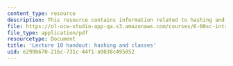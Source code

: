 ```yaml
---
content_type: resource
description: This resource contains information related to hashing and classes.
file: https://ol-ocw-studio-app-qa.s3.amazonaws.com/courses/6-00sc-introduction-to-computer-science-and-programming-spring-2011/e299b670216c731c44f1a9038c495852_MIT6_00SCS11_lec10.pdf
file_type: application/pdf
resourcetype: Document
title: 'Lecture 10 handout: hashing and classes'
uid: e299b670-216c-731c-44f1-a9038c495852
---
```

